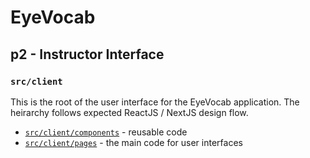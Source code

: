 # EyeVocab
## p2 - Instructor Interface
### `src/client`

This is the root of the user interface for the EyeVocab application. The heirarchy follows expected ReactJS / NextJS design flow.

* [`src/client/components`](./components/) - reusable code
* [`src/client/pages`](./pages/) - the main code for user interfaces

